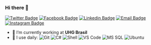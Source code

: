 ### Hi there 👋

[![Twitter Badge](https://img.shields.io/badge/-jedipinguim-blue?style=plastic&logo=Twitter&logoColor=white&link=https://twitter.com/jedipinguim/)](https://twitter.com/jedipinguim/)
[![Facebook Badge](https://img.shields.io/badge/-viniciustiago.tavares-blue?style=plastic&logo=Facebook&logoColor=white&link=https://www.facebook.com/in/viniciustiago.tavares/)](https://www.facebook.com/in/viniciustiago.tavares)
[![Linkedin Badge](https://img.shields.io/badge/-vinicius.tiago.tavares-blue?style=plastic&logo=Linkedin&logoColor=white&link=https://www.linkedin.com/in/vinicius-tiago-tavares/)](https://www.linkedin.com/in/vinicius-tiago-tavares/)
[![Email Badge](https://img.shields.io/badge/-vtavares@outlook.com-c14438?style=plastic&logo=Mail.Ru&logoColor=white&link=mailto:vtavares@outlook.com)](mailto:vtavares@outlook.com)
[![Instagram Badge](https://img.shields.io/badge/-vtavares84-purple?style=plastic&logo=instagram&logoColor=white&link=https://instagram.com/vtavares84/)](https://instagram.com/vtavares84)

- 🏢 I’m currently working at **UHG Brasil**
- 🚀 I use daily:
  ![Git](https://img.shields.io/badge/-Git-black?style=plastic&logo=git)
  ![C#](https://img.shields.io/badge/-C%20Sharp-239120?style=plastic&logo=C-Sharp)
  ![Shell](https://img.shields.io/badge/-Shell-blasck?style=plastic&logo=Shell)
  ![VS Code](https://img.shields.io/badge/-VS%20Code-007ACC?style=plastic&logo=visual-studio-code)
  ![MS SQL](https://img.shields.io/badge/-MS%20SQL-CC2927?style=plastic&logo=Microsoft-SQL-Server)
  ![Ubuntu](https://img.shields.io/badge/-Ubuntu-E95420?style=plastic&logo=ubuntu&logoColor=white)
